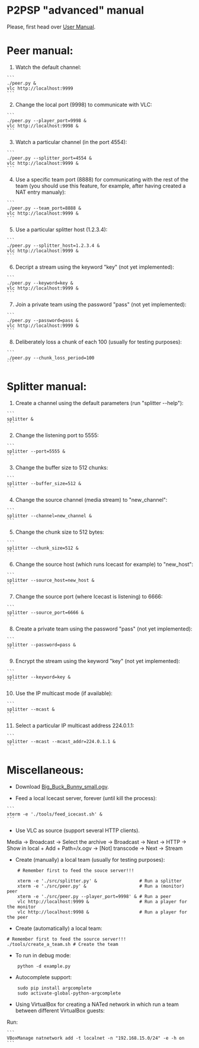 P2PSP "advanced" manual
=======================

Please, first head over [User Manual](../user-manual/README.md).

# Peer manual:

1. Watch the default channel:
<!-- {{{  -->

    ```
    ./peer.py &
    vlc http://localhost:9999
    ```

<!-- }}} -->
    
2. Change the local port (9998) to communicate with VLC:
<!-- {{{  -->

    ```
    ./peer.py --player_port=9998 &
    vlc http://localhost:9998 &
    ```

<!-- }}} -->
    
3. Watch a particular channel (in the port 4554):
<!-- {{{  -->

    ```
    ./peer.py --splitter_port=4554 &
    vlc http://localhost:9999 &
    ```

<!-- }}} -->
    
4. Use a specific team port (8888) for communicating with the rest of
   the team (you should use this feature, for example, after having
   created a NAT entry manualy):
<!-- {{{  -->

    ```
    ./peer.py --team_port=8888 &
    vlc http://localhost:9999 &
    ```

<!-- }}} -->

5. Use a particular splitter host (1.2.3.4):
<!-- {{{  -->

    ```
    ./peer.py --splitter_host=1.2.3.4 &
    vlc http://localhost:9999 &
    ```

<!-- }}} -->

6. Decript a stream using the keyword "key" (not yet implemented):
<!-- {{{  -->

    ```
    ./peer.py --keyword=key &
    vlc http://localhost:9999 &
    ```

<!-- }}} -->

7. Join a private team using the password "pass" (not yet implemented):
<!-- {{{  -->

    ```
    ./peer.py --password=pass &
    vlc http://localhost:9999 &
    ```

<!-- }}} -->

8. Deliberately loss a chunk of each 100 (usually for testing purposes):
<!-- {{{  -->

    ```
    ./peer.py --chunk_loss_period=100
    ```

<!-- }}} -->

<!-- }}} -->

# Splitter manual:
<!-- {{{  -->

1. Create a channel using the default parameters (run "splitter --help"):
<!-- {{{  -->

    ```
    splitter &
    ```

<!-- }}} -->

2. Change the listening port to 5555:
<!-- {{{  -->

    ```
    splitter --port=5555 &
    ```

<!-- }}} -->

3. Change the buffer size to 512 chunks:
<!-- {{{  -->

    ```
    splitter --buffer_size=512 &
    ```

<!-- }}} -->

4. Change the source channel (media stream) to "new_channel":
<!-- {{{  -->

    ```
    splitter --channel=new_channel &
    ```

<!-- }}} -->

5. Change the chunk size to 512 bytes:
<!-- {{{  -->

    ```
    splitter --chunk_size=512 &
    ```

<!-- }}} -->

6. Change the source host (which runs Icecast for example) to
   "new_host":
<!-- {{{  -->

    ```
    splitter --source_host=new_host &
    ```

<!-- }}} -->

7. Change the source port (where Icecast is listening) to 6666:
<!-- {{{  -->

    ```
    splitter --source_port=6666 &
    ```

<!-- }}} -->

8. Create a private team using the password "pass" (not yet implemented):
<!-- {{{  -->

    ```
    splitter --password=pass &
    ```

<!-- }}} -->

9. Encrypt the stream using the keyword "key" (not yet implemented):
<!-- {{{  -->

    ```
    splitter --keyword=key &
    ```

<!-- }}} -->

10. Use the IP multicast mode (if available):
<!-- {{{  -->

    ```
    splitter --mcast &
    ```

<!-- }}} -->

11. Select a particular IP multicast address 224.0.1.1:
<!-- {{{  -->

    ```
    splitter --mcast --mcast_addr=224.0.1.1 &
    ```

<!-- }}} -->

<!-- }}} -->

# Miscellaneous:

* Download
[Big_Buck_Bunny_small.ogv](http://commons.wikimedia.org/wiki/File:Big_Buck_Bunny_small.ogv).

* Feed a local Icecast server, forever (until kill the process):
<!-- {{{  -->

    ```
    xterm -e './tools/feed_icecast.sh' &
    ```

<!-- }}} -->

* Use VLC as source (support several HTTP clients).
<!-- {{{  -->

   Media -> Broadcast -> Select the archive -> Broadcast -> Next -> HTTP ->
   Show in local + Add + Path=/x.ogv -> [Not] transcode -> Next -> Stream

<!-- }}} -->

* Create (manually) a local team (usually for testing purposes):
<!-- {{{  -->

        # Remember first to feed the souce server!!!
                                                             
        xterm -e './src/splitter.py' &                # Run a splitter
        xterm -e './src/peer.py' &                    # Run a (monitor) peer
        xterm -e './src/peer.py --player_port=9998' & # Run a peer
        vlc http://localhost:9999 &                   # Run a player for the monitor
        vlc http://localhost:9998 &                   # Run a player for the peer

<!-- }}} -->

* Create (automatically) a local team:
<!-- {{{  -->

    # Remember first to feed the source server!!!
    ./tools/create_a_team.sh # Create the team

<!-- }}} -->

* To run in debug mode:
<!-- {{{  -->

        python -d example.py

<!-- }}} -->

* Autocomplete support:
<!-- {{{  -->

        sudo pip install argcomplete
        sudo activate-global-python-argcomplete

<!-- }}} -->
        
* Using VirtualBox for creating a NATed network in which run a team
  between different VirtualBox guests:
<!-- {{{  -->

Run:

    ```
    VBoxManage natnetwork add -t localnet -n "192.168.15.0/24" -e -h on
    ```

<!-- }}} -->

